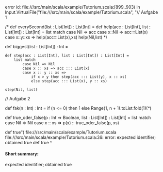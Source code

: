 error id: file://<WORKSPACE>/src/main/scala/example/Tutorium.scala:[899..903) in Input.VirtualFile("file://<WORKSPACE>/src/main/scala/example/Tutorium.scala", "// Aufgabe 1

/*
def everySecond(list : List[Int]) : List[Int] =
	def help(acc : List[Int], list : List[Int]) : List[Int] =
		list match
			case Nil => acc
			case x::Nil => acc:::List(x)
			case x::y::xs => help(acc:::List(x),xs)
	help(Nil,list)
*/

def biggest(list : List[Int]) : Int =

    def step(acc : List[Int], list : List[Int]) : List[Int] =
        list match
            case Nil => Nil
            case x :: xs => acc ::: List(x)
            case x :: y :: xs =>
                if x > y then step(acc ::: List(y), x :: xs)
                else step(acc ::: List(x), y :: xs)

    step(Nil, list) 

// Aufgabe 2
        
def fak(n : Int) : Int =
    if (n <= 0) then 1
    else Range(1, n + 1).toList.fold(1)(_*_)

def true_oder_false(p : Int => Boolean, list : List[Int]) : List[Int] =
    list match
        case Nil => Nil
        case x :: xs => p(x) :: true_oder_false(p, xs)

def true")
file://<WORKSPACE>/src/main/scala/example/Tutorium.scala
file://<WORKSPACE>/src/main/scala/example/Tutorium.scala:36: error: expected identifier; obtained true
def true
    ^
#### Short summary: 

expected identifier; obtained true